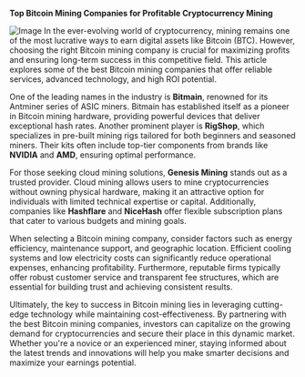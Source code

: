 **Top Bitcoin Mining Companies for Profitable Cryptocurrency Mining**


![Image](https://github.com/user-attachments/assets/31692037-0104-4703-abd1-696b6a7dd41b)
In the ever-evolving world of cryptocurrency, mining remains one of the most lucrative ways to earn digital assets like Bitcoin (BTC). However, choosing the right Bitcoin mining company is crucial for maximizing profits and ensuring long-term success in this competitive field. This article explores some of the best Bitcoin mining companies that offer reliable services, advanced technology, and high ROI potential.

One of the leading names in the industry is **Bitmain**, renowned for its Antminer series of ASIC miners. Bitmain has established itself as a pioneer in Bitcoin mining hardware, providing powerful devices that deliver exceptional hash rates. Another prominent player is **RigShop**, which specializes in pre-built mining rigs tailored for both beginners and seasoned miners. Their kits often include top-tier components from brands like **NVIDIA** and **AMD**, ensuring optimal performance.

For those seeking cloud mining solutions, **Genesis Mining** stands out as a trusted provider. Cloud mining allows users to mine cryptocurrencies without owning physical hardware, making it an attractive option for individuals with limited technical expertise or capital. Additionally, companies like **Hashflare** and **NiceHash** offer flexible subscription plans that cater to various budgets and mining goals.

When selecting a Bitcoin mining company, consider factors such as energy efficiency, maintenance support, and geographic location. Efficient cooling systems and low electricity costs can significantly reduce operational expenses, enhancing profitability. Furthermore, reputable firms typically offer robust customer service and transparent fee structures, which are essential for building trust and achieving consistent results.

Ultimately, the key to success in Bitcoin mining lies in leveraging cutting-edge technology while maintaining cost-effectiveness. By partnering with the best Bitcoin mining companies, investors can capitalize on the growing demand for cryptocurrencies and secure their place in this dynamic market. Whether you're a novice or an experienced miner, staying informed about the latest trends and innovations will help you make smarter decisions and maximize your earnings potential.